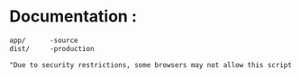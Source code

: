 Documentation :
=====================
```html
app/      -source
dist/     -production

"Due to security restrictions, some browsers may not allow this script to work on respond.min.js (because it uses xmlHttpRequest). Run it on a web server."